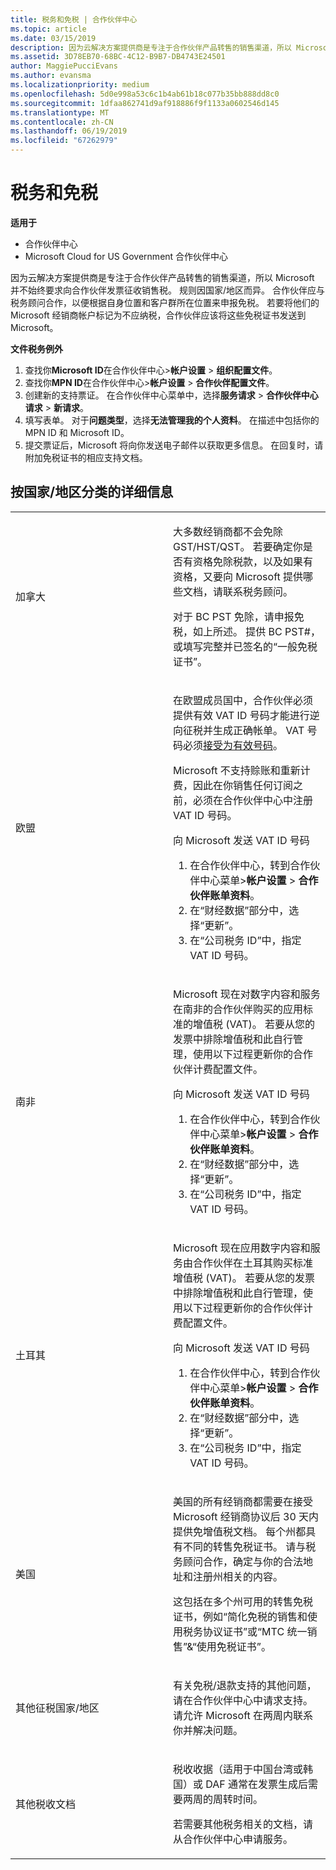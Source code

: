 ```yaml
---
title: 税务和免税 | 合作伙伴中心
ms.topic: article
ms.date: 03/15/2019
description: 因为云解决方案提供商是专注于合作伙伴产品转售的销售渠道，所以 Microsoft 并不始终要求向合作伙伴发票征收销售税。
ms.assetid: 3D78EB70-68BC-4C12-B9B7-DB4743E24501
author: MaggiePucciEvans
ms.author: evansma
ms.localizationpriority: medium
ms.openlocfilehash: 5d0e998a53c6c1b4ab61b18c077b35bb888dd8c0
ms.sourcegitcommit: 1dfaa862741d9af918886f9f1133a0602546d145
ms.translationtype: MT
ms.contentlocale: zh-CN
ms.lasthandoff: 06/19/2019
ms.locfileid: "67262979"
---
```

# <a name="tax-and-tax-exemptions"></a>税务和免税

**适用于**

-  合作伙伴中心
-  Microsoft Cloud for US Government 合作伙伴中心


因为云解决方案提供商是专注于合作伙伴产品转售的销售渠道，所以 Microsoft 并不始终要求向合作伙伴发票征收销售税。 规则因国家/地区而异。 合作伙伴应与税务顾问合作，以便根据自身位置和客户群所在位置来申报免税。 若要将他们的 Microsoft 经销商帐户标记为不应纳税，合作伙伴应该将这些免税证书发送到 Microsoft。

**文件税务例外**

1.  查找你**Microsoft ID**在合作伙伴中心&gt;**帐户设置** &gt; **组织配置文件**。
2.  查找你**MPN ID**在合作伙伴中心&gt;**帐户设置** &gt; **合作伙伴配置文件**。
3.  创建新的支持票证。 在合作伙伴中心菜单中，选择**服务请求** &gt; **合作伙伴中心请求** &gt; **新请求**。
4.  填写表单。 对于**问题类型**，选择**无法管理我的个人资料**。 在描述中包括你的 MPN ID 和 Microsoft ID。
5.  提交票证后，Microsoft 将向你发送电子邮件以获取更多信息。 在回复时，请附加免税证书的相应支持文档。

## <a name="details-by-countryregion"></a>按国家/地区分类的详细信息

<table>
<colgroup>
<col width="50%" />
<col width="50%" />
</colgroup>
<tbody>
<tr class="odd">
<td>加拿大</td>
<td><p>大多数经销商都不会免除 GST/HST/QST。 若要确定你是否有资格免除税款，以及如果有资格，又要向 Microsoft 提供哪些文档，请联系税务顾问。</p>
<p>对于 BC PST 免除，请申报免税，如上所述。 提供 BC PST#，或填写完整并已签名的“一般免税证书”。</p></td>
</tr>
<tr class="even">
<td>欧盟</td>
<td><p>在欧盟成员国中，合作伙伴必须提供有效 VAT ID 号码才能进行逆向征税并生成正确帐单。 VAT 号码必须<a href="https://go.microsoft.com/fwlink/p/?LinkId=808160" data-raw-source="[accepted as valid](https://go.microsoft.com/fwlink/p/?LinkId=808160)">接受为有效号码</a>。</p>
<p>Microsoft 不支持赊账和重新计费，因此在你销售任何订阅之前，必须在合作伙伴中心中注册 VAT ID 号码。</p>
<p>向 Microsoft 发送 VAT ID 号码</strong></p>
<ol>
<li>在合作伙伴中心，转到合作伙伴中心菜单&gt;<strong>帐户设置</strong> &gt; <strong>合作伙伴账单资料</strong>。</li>
<li>在“财经数据”部分中，选择“更新”。</li>
<li>在“公司税务 ID”中，指定 VAT ID 号码。</li>
</ol></td>
</tr>
<tr class="odd">
<td>南非</td>
<td><p>
Microsoft 现在对数字内容和服务在南非的合作伙伴购买的应用标准的增值税 (VAT)。 若要从您的发票中排除增值税和此自行管理，使用以下过程更新你的合作伙伴计费配置文件。
</p>
<p>向 Microsoft 发送 VAT ID 号码</strong></p>
<ol>
<li>在合作伙伴中心，转到合作伙伴中心菜单&gt;<strong>帐户设置</strong> &gt; <strong>合作伙伴账单资料</strong>。</li>
<li>在“财经数据”部分中，选择“更新”。</li>
<li>在“公司税务 ID”中，指定 VAT ID 号码。</li>
</ol></td>
</tr>
<tr class="even">
<td>土耳其</td>
<td>
<p>
Microsoft 现在应用数字内容和服务由合作伙伴在土耳其购买标准增值税 (VAT)。 若要从您的发票中排除增值税和此自行管理，使用以下过程更新你的合作伙伴计费配置文件。
</p>
<p>向 Microsoft 发送 VAT ID 号码</strong></p>
<ol>
<li>在合作伙伴中心，转到合作伙伴中心菜单&gt;<strong>帐户设置</strong> &gt; <strong>合作伙伴账单资料</strong>。</li>
<li>在“财经数据”部分中，选择“更新”。</li>
<li>在“公司税务 ID”中，指定 VAT ID 号码。</li>
</ol></td>
</tr>
<tr class="odd">
<td>美国</td>
<td><p>美国的所有经销商都需要在接受 Microsoft 经销商协议后 30 天内提供免增值税文档。 每个州都具有不同的转售免税证书。 请与税务顾问合作，确定与你的合法地址和注册州相关的内容。</p>
<p>这包括在多个州可用的转售免税证书，例如“简化免税的销售和使用税务协议证书”或“MTC 统一销售”&amp;“使用免税证书”。</p></td>
</tr>
<tr class="even">
<td>其他征税国家/地区</td>
<td><p>有关免税/退款支持的其他问题，请在合作伙伴中心中请求支持。 请允许 Microsoft 在两周内联系你并解决问题。</p></td>
</tr>
<tr class="odd">
<td>其他税收文档</td>
<td><p>税收收据（适用于中国台湾或韩国）或 DAF 通常在发票生成后需要两周的周转时间。</p>
<p>若需要其他税务相关的文档，请从合作伙伴中心申请服务。</p></td>
</tr>
</tbody>
</table>
 

 

 




